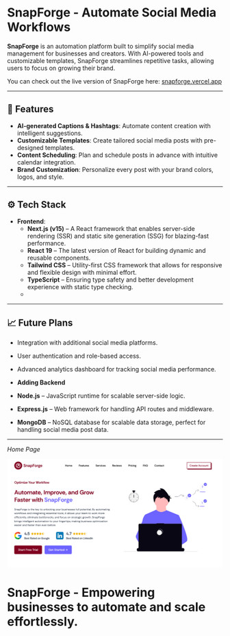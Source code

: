 # SnapForge - Automate Social Media Workflows

**SnapForge** is an automation platform built to simplify social media management for businesses and creators. With AI-powered tools and customizable templates, SnapForge streamlines repetitive tasks, allowing users to focus on growing their brand.

You can check out the live version of SnapForge here: [snapforge.vercel.app](https://snapforge.vercel.app)

---

## 🚀 **Features**

- **AI-generated Captions & Hashtags**: Automate content creation with intelligent suggestions.
- **Customizable Templates**: Create tailored social media posts with pre-designed templates.
- **Content Scheduling**: Plan and schedule posts in advance with intuitive calendar integration.
- **Brand Customization**: Personalize every post with your brand colors, logos, and style.

---

## ⚙️ **Tech Stack**

- **Frontend**:  
  - **Next.js (v15)** – A React framework that enables server-side rendering (SSR) and static site generation (SSG) for blazing-fast performance.
  - **React 19** – The latest version of React for building dynamic and reusable components.
  - **Tailwind CSS** – Utility-first CSS framework that allows for responsive and flexible design with minimal effort.
  - **TypeScript** – Ensuring type safety and better development experience with static type checking.
  - 
---

## 📈 **Future Plans**

- Integration with additional social media platforms.
- User authentication and role-based access.
- Advanced analytics dashboard for tracking social media performance.
  
- **Adding Backend**
   
- **Node.js** – JavaScript runtime for scalable server-side logic.
- **Express.js** – Web framework for handling API routes and middleware.
- **MongoDB** – NoSQL database for scalable data storage, perfect for handling social media post data.
  
---

*Home Page*

![Home](public/images/Home.png)


# **SnapForge** - Empowering businesses to automate and scale effortlessly.
